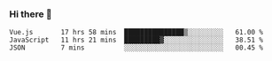 ### Hi there 👋

<!--
**xin-code/Xin-code** is a ✨ _special_ ✨ repository because its `README.md` (this file) appears on your GitHub profile.

Here are some ideas to get you started:
<!--START_SECTION:waka-->
```text
Vue.js       17 hrs 58 mins  ███████████████▒░░░░░░░░░   61.00 % 
JavaScript   11 hrs 21 mins  █████████▓░░░░░░░░░░░░░░░   38.51 % 
JSON         7 mins          ░░░░░░░░░░░░░░░░░░░░░░░░░   00.45 % 
```
<!--END_SECTION:waka-->
